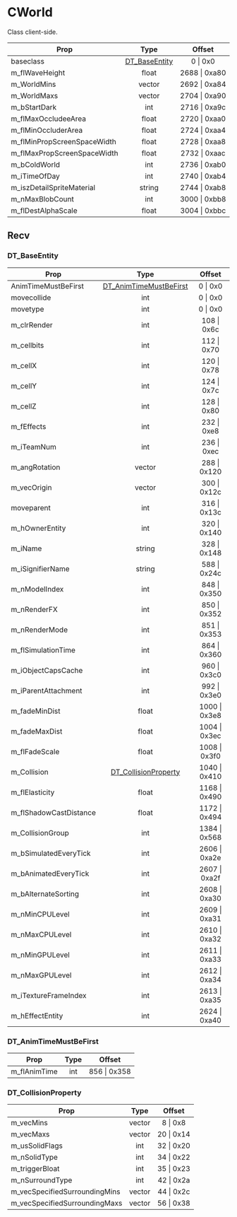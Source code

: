 # CWorld
Class client-side.

|Prop|Type|Offset|
|---|:-:|:-:|
|baseclass|[DT_BaseEntity](#DT_BaseEntity)|0 \| 0x0|
|m_flWaveHeight|float|2688 \| 0xa80|
|m_WorldMins|vector|2692 \| 0xa84|
|m_WorldMaxs|vector|2704 \| 0xa90|
|m_bStartDark|int|2716 \| 0xa9c|
|m_flMaxOccludeeArea|float|2720 \| 0xaa0|
|m_flMinOccluderArea|float|2724 \| 0xaa4|
|m_flMinPropScreenSpaceWidth|float|2728 \| 0xaa8|
|m_flMaxPropScreenSpaceWidth|float|2732 \| 0xaac|
|m_bColdWorld|int|2736 \| 0xab0|
|m_iTimeOfDay|int|2740 \| 0xab4|
|m_iszDetailSpriteMaterial|string|2744 \| 0xab8|
|m_nMaxBlobCount|int|3000 \| 0xbb8|
|m_flDestAlphaScale|float|3004 \| 0xbbc|

## Recv

### DT_BaseEntity

|Prop|Type|Offset|
|---|:-:|:-:|
|AnimTimeMustBeFirst|[DT_AnimTimeMustBeFirst](#DT_AnimTimeMustBeFirst)|0 \| 0x0|
|movecollide|int|0 \| 0x0|
|movetype|int|0 \| 0x0|
|m_clrRender|int|108 \| 0x6c|
|m_cellbits|int|112 \| 0x70|
|m_cellX|int|120 \| 0x78|
|m_cellY|int|124 \| 0x7c|
|m_cellZ|int|128 \| 0x80|
|m_fEffects|int|232 \| 0xe8|
|m_iTeamNum|int|236 \| 0xec|
|m_angRotation|vector|288 \| 0x120|
|m_vecOrigin|vector|300 \| 0x12c|
|moveparent|int|316 \| 0x13c|
|m_hOwnerEntity|int|320 \| 0x140|
|m_iName|string|328 \| 0x148|
|m_iSignifierName|string|588 \| 0x24c|
|m_nModelIndex|int|848 \| 0x350|
|m_nRenderFX|int|850 \| 0x352|
|m_nRenderMode|int|851 \| 0x353|
|m_flSimulationTime|int|864 \| 0x360|
|m_iObjectCapsCache|int|960 \| 0x3c0|
|m_iParentAttachment|int|992 \| 0x3e0|
|m_fadeMinDist|float|1000 \| 0x3e8|
|m_fadeMaxDist|float|1004 \| 0x3ec|
|m_flFadeScale|float|1008 \| 0x3f0|
|m_Collision|[DT_CollisionProperty](#DT_CollisionProperty)|1040 \| 0x410|
|m_flElasticity|float|1168 \| 0x490|
|m_flShadowCastDistance|float|1172 \| 0x494|
|m_CollisionGroup|int|1384 \| 0x568|
|m_bSimulatedEveryTick|int|2606 \| 0xa2e|
|m_bAnimatedEveryTick|int|2607 \| 0xa2f|
|m_bAlternateSorting|int|2608 \| 0xa30|
|m_nMinCPULevel|int|2609 \| 0xa31|
|m_nMaxCPULevel|int|2610 \| 0xa32|
|m_nMinGPULevel|int|2611 \| 0xa33|
|m_nMaxGPULevel|int|2612 \| 0xa34|
|m_iTextureFrameIndex|int|2613 \| 0xa35|
|m_hEffectEntity|int|2624 \| 0xa40|

### DT_AnimTimeMustBeFirst

|Prop|Type|Offset|
|---|:-:|:-:|
|m_flAnimTime|int|856 \| 0x358|

### DT_CollisionProperty

|Prop|Type|Offset|
|---|:-:|:-:|
|m_vecMins|vector|8 \| 0x8|
|m_vecMaxs|vector|20 \| 0x14|
|m_usSolidFlags|int|32 \| 0x20|
|m_nSolidType|int|34 \| 0x22|
|m_triggerBloat|int|35 \| 0x23|
|m_nSurroundType|int|42 \| 0x2a|
|m_vecSpecifiedSurroundingMins|vector|44 \| 0x2c|
|m_vecSpecifiedSurroundingMaxs|vector|56 \| 0x38|
